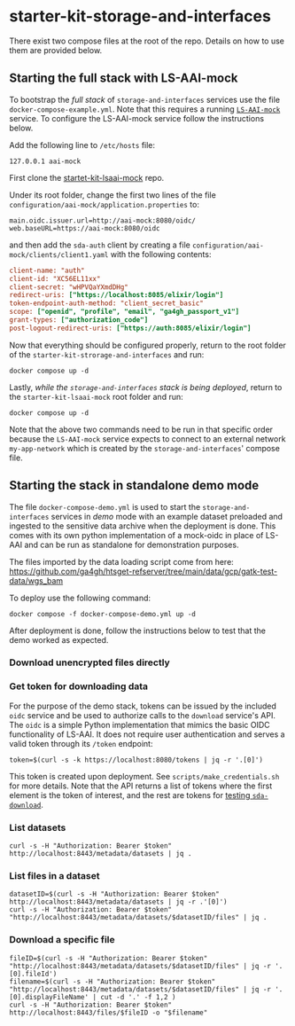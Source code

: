 # starter-kit-storage-and-interfaces

There exist two compose files at the root of the repo. Details on how to use them are provided below.

## Starting the full stack with LS-AAI-mock

To bootstrap the *full stack* of `storage-and-interfaces` services use
the file `docker-compose-example.yml`. Note that this requires a running [`LS-AAI-mock`](https://github.com/GenomicDataInfrastructure/starter-kit-lsaai-mock) service. To configure the LS-AAI-mock service follow the instructions below.

Add the following line to `/etc/hosts` file:

```
127.0.0.1 aai-mock
```

First clone the [startet-kit-lsaai-mock](https://github.com/GenomicDataInfrastructure/starter-kit-lsaai-mock) repo.

Under its root folder, change the first two lines of the file `configuration/aai-mock/application.properties` to:

```
main.oidc.issuer.url=http://aai-mock:8080/oidc/
web.baseURL=https://aai-mock:8080/oidc
```

and then add the `sda-auth` client by creating a file `configuration/aai-mock/clients/client1.yaml` with the following contents:

```ini
client-name: "auth"
client-id: "XC56EL11xx"
client-secret: "wHPVQaYXmdDHg"
redirect-uris: ["https://localhost:8085/elixir/login"]
token-endpoint-auth-method: "client_secret_basic"
scope: ["openid", "profile", "email", "ga4gh_passport_v1"]
grant-types: ["authorization_code"]
post-logout-redirect-uris: ["https://auth:8085/elixir/login"]
```

Now that everything should be configured properly, return to the root folder of the `starter-kit-strorage-and-interfaces` and run:

```shell
docker compose up -d
```

Lastly, *while the `storage-and-interfaces` stack is being deployed*, return to the `starter-kit-lsaai-mock` root folder and run:

```shell
docker compose up -d
```

Note that the above two commands need to be run in that specific order because the `LS-AAI-mock` service expects to connect to an external network `my-app-network` which is created by the `storage-and-interfaces`' compose file.

## Starting the stack in standalone demo mode

The file `docker-compose-demo.yml` is used to start the `storage-and-interfaces` services in *demo* mode with an example dataset preloaded and ingested to the sensitive data archive when the deployment is done. This comes with its own python implementation of a mock-oidc in place of LS-AAI and can be run as standalone for demonstration purposes.

The files imported by the data loading script come from here: https://github.com/ga4gh/htsget-refserver/tree/main/data/gcp/gatk-test-data/wgs_bam

To deploy use the following command:

```shell
docker compose -f docker-compose-demo.yml up -d
```

After deployment is done, follow the instructions below to test that the demo worked as expected.

### **Download unencrypted files directly**

### Get token for downloading data

For the purpose of the demo stack, tokens can be issued by the included `oidc` service and be used to authorize calls to the `download` service's API. The `oidc` is a simple Python implementation that mimics the basic OIDC functionality of LS-AAI. It does not require user authentication and serves a valid token through its `/token` endpoint:

```shell
token=$(curl -s -k https://localhost:8080/tokens | jq -r '.[0]')
```

This token is created upon deployment. See `scripts/make_credentials.sh` for more details. Note that the API returns a list of tokens where the first element is the token of interest, and the rest are tokens for [testing  `sda-download`](https://github.com/neicnordic/sda-download/blob/main/dev_utils/README.md#get-a-token).

### List datasets

```shell
curl -s -H "Authorization: Bearer $token" http://localhost:8443/metadata/datasets | jq .
```

### List files in a dataset

```shell
datasetID=$(curl -s -H "Authorization: Bearer $token" http://localhost:8443/metadata/datasets | jq -r .'[0]')
curl -s -H "Authorization: Bearer $token" "http://localhost:8443/metadata/datasets/$datasetID/files" | jq .
```

### Download a specific file

```shell
fileID=$(curl -s -H "Authorization: Bearer $token" "http://localhost:8443/metadata/datasets/$datasetID/files" | jq -r '.[0].fileId')
filename=$(curl -s -H "Authorization: Bearer $token" "http://localhost:8443/metadata/datasets/$datasetID/files" | jq -r '.[0].displayFileName' | cut -d '.' -f 1,2 )
curl -s -H "Authorization: Bearer $token" http://localhost:8443/files/$fileID -o "$filename"
```
